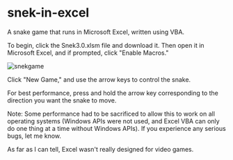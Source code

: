 # snek-in-excel
A snake game that runs in Microsoft Excel, written using VBA.

To begin, click the Snek3.0.xlsm file and download it. Then open it in Microsoft Excel, and if prompted, click "Enable Macros."

![snekgame](https://user-images.githubusercontent.com/37820010/37943708-ac996804-3146-11e8-8cb8-36b2648eed0a.png)

Click "New Game," and use the arrow keys to control the snake.

For best performance, press and hold the arrow key corresponding to the direction you want the snake to move.



Note: Some performance had to be sacrificed to allow this to work on all operating systems (Windows APIs were not used, and Excel VBA can only do one thing at a time without Windows APIs). If you experience any serious bugs, let me know.

As far as I can tell, Excel wasn't really designed for video games.
